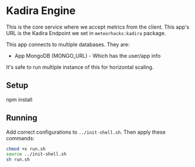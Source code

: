 # Kadira Engine

This is the core service where we accept metrics from the client. This app's URL is the Kadira Endpoint we set in `meteorhacks:kadira` package.

This app connects to multiple databases. They are:

* App MongoDB (MONGO_URL) - Which has the user/app info

It's safe to run multiple instance of this for horizontal scaling.


## Setup

npm install

## Running

Add correct configurations to `../init-shell.sh`. Then apply these commands:

```sh
chmod +x run.sh
source ../init-shell.sh
sh run.sh
```
